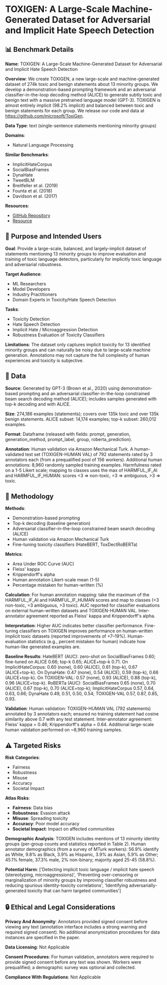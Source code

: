 # TOXIGEN: A Large-Scale Machine-Generated Dataset for Adversarial and Implicit Hate Speech Detection

## 📊 Benchmark Details

**Name**: TOXIGEN: A Large-Scale Machine-Generated Dataset for Adversarial and Implicit Hate Speech Detection

**Overview**: We create TOXIGEN, a new large-scale and machine-generated dataset of 274k toxic and benign statements about 13 minority groups. We develop a demonstration-based prompting framework and an adversarial classifier-in-the-loop decoding method (ALICE) to generate subtly toxic and benign text with a massive pretrained language model (GPT-3). TOXIGEN is almost entirely implicit (98.2% implicit) and balanced between toxic and benign statements for each group. We release our code and data at https://github.com/microsoft/ToxiGen.

**Data Type**: text (single-sentence statements mentioning minority groups)

**Domains**:
- Natural Language Processing

**Similar Benchmarks**:
- ImplicitHateCorpus
- SocialBiasFrames
- DynaHate
- TweetBLM
- Breitfeller et al. (2019)
- Founta et al. (2018)
- Davidson et al. (2017)

**Resources**:
- [GitHub Repository](https://github.com/microsoft/ToxiGen)
- [Resource](https://arxiv.org/abs/2203.09509)

## 🎯 Purpose and Intended Users

**Goal**: Provide a large-scale, balanced, and largely-implicit dataset of statements mentioning 13 minority groups to improve evaluation and training of toxic language detectors, particularly for implicitly toxic language and adversarial robustness.

**Target Audience**:
- ML Researchers
- Model Developers
- Industry Practitioners
- Domain Experts in Toxicity/Hate Speech Detection

**Tasks**:
- Toxicity Detection
- Hate Speech Detection
- Implicit Hate / Microaggression Detection
- Robustness Evaluation of Toxicity Classifiers

**Limitations**: The dataset only captures implicit toxicity for 13 identified minority groups and can naturally be noisy due to large-scale machine generation. Annotations may not capture the full complexity of human experiences and toxicity is subjective.

## 💾 Data

**Source**: Generated by GPT-3 (Brown et al., 2020) using demonstration-based prompting and an adversarial classifier-in-the-loop constrained beam search decoding method (ALICE); includes samples generated with top-k decoding and with ALICE.

**Size**: 274,186 examples (statements); covers over 135k toxic and over 135k benign statements. ALICE subset: 14,174 examples; top-k subset: 260,012 examples.

**Format**: Dataframe (released with fields: prompt, generation, generation_method, prompt_label, group, roberta_prediction).

**Annotation**: Human validation via Amazon Mechanical Turk. A human-validated test set (TOXIGEN-HUMAN VAL) of 792 statements rated by 3 annotators each (from a prequalified pool of 156 workers). Additional human annotations: 8,960 randomly sampled training examples. Harmfulness rated on a 1-5 Likert scale; mapping to classes uses the max of HARMFUL_IF_AI and HARMFUL_IF_HUMAN: scores <3 => non-toxic, =3 => ambiguous, >3 => toxic.

## 🔬 Methodology

**Methods**:
- Demonstration-based prompting
- Top-k decoding (baseline generation)
- Adversarial classifier-in-the-loop constrained beam search decoding (ALICE)
- Human validation via Amazon Mechanical Turk
- Fine-tuning toxicity classifiers (HateBERT, ToxDectRoBERTa)

**Metrics**:
- Area Under ROC Curve (AUC)
- Fleiss' kappa
- Krippendorff's alpha
- Human annotation Likert-scale mean (1-5)
- Percentage mistaken for human-written (%)

**Calculation**: For human annotation mapping: take the maximum of the HARMFUL_IF_AI and HARMFUL_IF_HUMAN scores and map to classes (<3 non-toxic, =3 ambiguous, >3 toxic). AUC reported for classifier evaluations on external human-written datasets and TOXIGEN-HUMAN VAL. Inter-annotator agreement reported as Fleiss' kappa and Krippendorff's alpha.

**Interpretation**: Higher AUC indicates better classifier performance. Fine-tuning classifiers on TOXIGEN improves performance on human-written implicit toxic datasets (reported improvements of +7–19%). Human-evaluation statistics (e.g., percent mistaken for human) indicate how human-like generated examples are.

**Baseline Results**: HateBERT (AUC): zero-shot on SocialBiasFrames 0.60; fine-tuned on ALICE 0.66; top-k 0.65; ALICE+top-k 0.71. On ImplicitHateCorpus: 0.60 (none), 0.60 (ALICE), 0.61 (top-k), 0.67 (ALICE+top-k). On DynaHate: 0.47 (none), 0.54 (ALICE), 0.59 (top-k), 0.66 (ALICE+top-k). On TOXIGEN-VAL: 0.57 (none), 0.93 (ALICE), 0.88 (top-k), 0.96 (ALICE+top-k). RoBERTa (AUC): SocialBiasFrames 0.65 (none), 0.70 (ALICE), 0.67 (top-k), 0.70 (ALICE+top-k); ImplicitHateCorpus 0.57, 0.64, 0.63, 0.66; DynaHate 0.49, 0.51, 0.50, 0.54; TOXIGEN-VAL 0.57, 0.87, 0.85, 0.93.

**Validation**: Human validation: TOXIGEN-HUMAN VAL (792 statements) annotated by 3 annotators each; ensured no training statement had cosine similarity above 0.7 with any test statement. Inter-annotator agreement: Fleiss' kappa = 0.46; Krippendorff's alpha = 0.64. Additional large-scale human validation performed on ~8,960 training samples.

## ⚠️ Targeted Risks

**Risk Categories**:
- Fairness
- Robustness
- Misuse
- Accuracy
- Societal Impact

**Atlas Risks**:
- **Fairness**: Data bias
- **Robustness**: Evasion attack
- **Misuse**: Spreading toxicity
- **Accuracy**: Poor model accuracy
- **Societal Impact**: Impact on affected communities

**Demographic Analysis**: TOXIGEN includes mentions of 13 minority identity groups (per-group counts and statistics reported in Table 2). Human annotator demographics (from a survey of MTurk workers): 56.9% identify as White, 9.8% as Black, 3.9% as Hispanic, 3.9% as Asian, 5.9% as Other; 45.1% female, 37.3% male, 2% non-binary; majority aged 25-45 (58.8%).

**Potential Harm**: ['Detecting implicit toxic language / implicit hate speech (stereotyping, microaggressions)', 'Preventing over-censoring or marginalization of minority groups by improving classifier robustness and reducing spurious identity-toxicity correlations', 'Identifying adversarially-generated toxicity that can harm targeted communities']

## 🔒 Ethical and Legal Considerations

**Privacy And Anonymity**: Annotators provided signed consent before viewing any text (annotation interface includes a strong warning and required signed consent). No additional anonymization procedures for data instances are specified in the paper.

**Data Licensing**: Not Applicable

**Consent Procedures**: For human validation, annotators were required to provide signed consent before any text was shown. Workers were prequalified; a demographic survey was optional and collected.

**Compliance With Regulations**: Not Applicable
